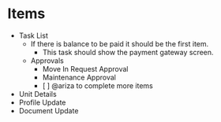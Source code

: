 # Items

* Task List
  * If there is balance to be paid it should be the first item.
    * This task should show the payment gateway screen.
  * Approvals
    * Move In Request Approval
    * Maintenance Approval
    * [ ] @ariza to complete more items
* Unit Details
* Profile Update
* Document Update

